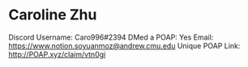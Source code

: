 # Caroline Zhu

Discord Username: Caro996#2394
DMed a POAP: Yes
Email: https://www.notion.soyuanmoz@andrew.cmu.edu
Unique POAP Link: http://POAP.xyz/claim/vtn0gi